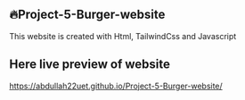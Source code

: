 ## 🔥Project-5-Burger-website
This website is created with Html, TailwindCss and Javascript
## Here live preview of website
https://abdullah22uet.github.io/Project-5-Burger-website/
